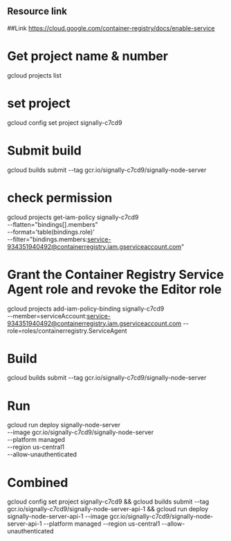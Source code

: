 ## Resource link

##Link https://cloud.google.com/container-registry/docs/enable-service

# Get project name & number

gcloud projects list

# set project

gcloud config set project signally-c7cd9

# Submit build

gcloud builds submit --tag gcr.io/signally-c7cd9/signally-node-server

# check permission

gcloud projects get-iam-policy signally-c7cd9 \
--flatten="bindings[].members" \
--format='table(bindings.role)' \
--filter="bindings.members:service-934351940492@containerregistry.iam.gserviceaccount.com"

# Grant the Container Registry Service Agent role and revoke the Editor role

gcloud projects add-iam-policy-binding signally-c7cd9 \
--member=serviceAccount:service-934351940492@containerregistry.iam.gserviceaccount.com --role=roles/containerregistry.ServiceAgent

# Build

gcloud builds submit --tag gcr.io/signally-c7cd9/signally-node-server

# Run

gcloud run deploy signally-node-server \
 --image gcr.io/signally-c7cd9/signally-node-server \
 --platform managed \
 --region us-central1 \
 --allow-unauthenticated

# Combined

gcloud config set project signally-c7cd9 && gcloud builds submit --tag gcr.io/signally-c7cd9/signally-node-server-api-1 &&
gcloud run deploy signally-node-server-api-1 --image gcr.io/signally-c7cd9/signally-node-server-api-1 --platform managed --region us-central1 --allow-unauthenticated
